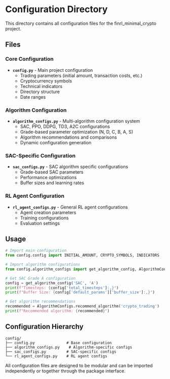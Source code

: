 # Configuration Directory

This directory contains all configuration files for the finrl_minimal_crypto project.

## Files

### Core Configuration
- **`config.py`** - Main project configuration
  - Trading parameters (initial amount, transaction costs, etc.)
  - Cryptocurrency symbols
  - Technical indicators
  - Directory structure
  - Date ranges

### Algorithm Configuration
- **`algorithm_configs.py`** - Multi-algorithm configuration system
  - SAC, PPO, DDPG, TD3, A2C configurations
  - Grade-based parameter optimization (N, D, C, B, A, S)
  - Algorithm recommendations and comparisons
  - Dynamic configuration generation

### SAC-Specific Configuration
- **`sac_configs.py`** - SAC algorithm specific configurations
  - Grade-based SAC parameters
  - Performance optimizations
  - Buffer sizes and learning rates

### RL Agent Configuration
- **`rl_agent_configs.py`** - General RL agent configurations
  - Agent creation parameters
  - Training configurations
  - Evaluation settings

## Usage

```python
# Import main configuration
from config.config import INITIAL_AMOUNT, CRYPTO_SYMBOLS, INDICATORS

# Import algorithm configurations
from config.algorithm_configs import get_algorithm_config, AlgorithmConfigs

# Get SAC Grade A configuration
config = get_algorithm_config('SAC', 'A')
print(f"Timesteps: {config['total_timesteps']:,}")
print(f"Buffer Size: {config['default_params']['buffer_size']:,}")

# Get algorithm recommendations
recommended = AlgorithmConfigs.recommend_algorithm('crypto_trading')
print(f"Recommended algorithm: {recommended}")
```

## Configuration Hierarchy

```
config/
├── config.py              # Base configuration
├── algorithm_configs.py    # Algorithm-specific configs
├── sac_configs.py         # SAC-specific configs
└── rl_agent_configs.py    # RL agent configs
```

All configuration files are designed to be modular and can be imported independently or together through the package interface. 